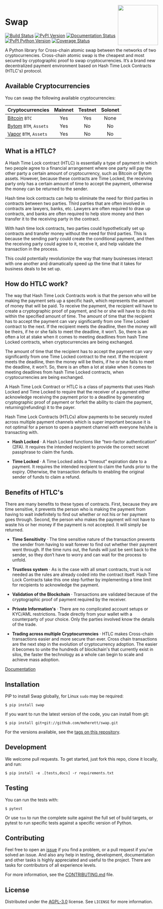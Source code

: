 <img align="right" height="132" src="https://raw.githubusercontent.com/meherett/swap/master/docs/static/svg/swap-readme.svg">

# Swap

[![Build Status](https://travis-ci.org/meherett/swap.svg?branch=master)](https://travis-ci.org/meherett/swap?branch=master)
[![PyPI Version](https://img.shields.io/pypi/v/swap.svg?color=blue)](https://pypi.org/project/swap)
[![Documentation Status](https://readthedocs.org/projects/swap/badge/?version=latest)](https://swap.readthedocs.io/en/latest/?badge=latest)
[![PyPI Python Version](https://img.shields.io/pypi/pyversions/swap.svg)](https://pypi.org/project/swap)
[![Coverage Status](https://coveralls.io/repos/github/meherett/swap/badge.svg?branch=master&kill_cache=1)](https://coveralls.io/github/meherett/swap?branch=master)

A Python library for Cross-chain atomic swap between the networks of two cryptocurrencies. 
Cross-chain atomic swap is the cheapest and most secured by cryptographic proof to swap cryptocurrencies. 
It’s a brand new decentralized payment environment based on Hash Time Lock Contracts (HTLC's) protocol.

## Available Cryptocurrencies

You can swap the following available cryptocurrencies:

| Cryptocurrencies                                        | Mainnet | Testnet | Solonet | 
| ------------------------------------------------------- | :-----: | :-----: | :-----: |
| [Bitcoin](https://github.com/bitcoin/bitcoin) `BTC`     | Yes     | Yes     | None    |
| [Bytom](https://github.com/bytom/bytom) `BTM`, `Assets` | Yes     | No      | No      |
| [Vapor](https://github.com/bytom/vapor) `BTM`, `Assets` | Yes     | No      | No      |

## What is a HTLC?

A Hash Time Lock contract (HTLC) is essentially a type of payment in which two people
agree to a financial arrangement where one party will pay the other party a certain
amount of cryptocurrency, such as Bitcoin or Bytom assets. However, because these
contracts are Time Locked, the receiving party only has a certain amount of time to
accept the payment, otherwise the money can be returned to the sender.

Hash time lock contracts can help to eliminate the need for third parties in contracts
between two parties. Third parties that are often involved in contracts are lawyers,
banks, etc. Lawyers are often required to draw up contracts, and banks are often
required to help store money and then transfer it to the receiving party in the contract.

With hash time lock contracts, two parties could hypothetically set up contracts and
transfer money without the need for third parties. This is because the sending party
could create the conditional payment, and then the receiving party could agree to it,
receive it, and help validate the transaction in the process.

This could potentially revolutionize the way that many businesses interact with one another
and dramatically speed up the time that it takes for business deals to be set up.

## How do HTLC work?

The way that Hash Time Lock Contracts work is that the person who will be making the payment
sets up a specific hash, which represents the amount of money that will be paid. To receive
the payment, the recipient will have to create a cryptographic proof of payment, and he or
she will have to do this within the specified amount of time. The amount of time that the
recipient has to accept the payment can vary significantly from one Time Locked contract to
the next. If the recipient meets the deadline, then the money will be theirs, if he or she
fails to meet the deadline, it won’t. So, there is an often a lot at stake when it comes to
meeting deadlines from hash Time Locked contracts, when cryptocurrencies are being exchanged.

The amount of time that the recipient has to accept the payment can vary significantly from
one Time Locked contract to the next. If the recipient meets the deadline, then the money will
be theirs, if he or she fails to meet the deadline, it won’t. So, there is an often a lot at
stake when it comes to meeting deadlines from hash Time Locked contracts, when cryptocurrencies
are being exchanged.

A Hash Time Lock Contract or HTLC is a class of payments that uses Hash Locked and Time Locked
to require that the receiver of a payment either acknowledge receiving the payment prior to a
deadline by generating cryptographic proof of payment or forfeit the ability to claim the payment,
returning(refunding) it to the payer.

Hash Time Lock Contracts (HTLCs) allow payments to be securely routed across multiple payment
channels which is super important because it is not optimal for a person to open a payment channel
with everyone he/she is transacting with.

- **Hash Locked** · A Hash Locked functions like “two-factor authentication” (2FA). It requires the intended recipient
to provide the correct secret passphrase to claim the funds.

- **Time Locked** · A Time Locked adds a “timeout” expiration date to a payment. It requires the intended recipient to
claim the funds prior to the expiry. Otherwise, the transaction defaults to enabling the original
sender of funds to claim a refund.

## Benefits of HTLC's
 
There are many benefits to these types of contracts. First, because they are time sensitive, it
prevents the person who is making the payment from having to wait indefinitely to find out whether
or not his or her payment goes through. Second, the person who makes the payment will not have to
waste his or her money if the payment is not accepted. It will simply be returned.

- **Time Sensitivity** · The time sensitive nature of the transaction prevents the sender from having
to wait forever to find out whether their payment went through. If the time runs out, the funds will
just be sent back to the sender, so they don’t have to worry and can wait for the process to unfold.

- **Trustless system** · As is the case with all smart contracts, trust is not needed as the rules are
already coded into the contract itself. Hash Time Lock Contracts take this one step further by
implementing a time limit for recipients to acknowledge the payment.

- **Validation of the Blockchain** · Transactions are validated because of the cryptographic proof of
payment required by the receiver.

- **Private Information's** · There are no complicated account setups or KYC/AML restrictions. Trade
directly from your wallet with a counterparty of your choice. Only the parties involved know the
details of the trade.

- **Trading across multiple Cryptocurrencies** · HTLC makes Cross-chain transactions easier and more
secure than ever. Cross chain transactions are the next step in the evolution of cryptocurrency
adoption. The easier it becomes to unite the hundreds of blockchain's that currently exist in
silos, the faster the technology as a whole can begin to scale and achieve mass adoption.

[Documentation](https://swap.readthedocs.io)

## Installation

PIP to install Swap globally, for Linux `sudo` may be required:

```
$ pip install swap
```

If you want to run the latest version of the code, you can install from git:

```
$ pip install git+git://github.com/meherett/swap.git
```

For the versions available, see the [tags on this repository](https://github.com/meherett/swap/tags).

## Development

We welcome pull requests. To get started, just fork this repo, clone it locally, and run:

```
$ pip install -e .[tests,docs] -r requirements.txt
```

## Testing

You can run the tests with:

```
$ pytest
```

Or use `tox` to run the complete suite against the full set of build targets, or pytest to run specific 
tests against a specific version of Python.

## Contributing

Feel free to open an [issue](https://github.com/meherett/swap/issues) if you find a problem, 
or a pull request if you've solved an issue. And also any help in testing, development, 
documentation and other tasks is highly appreciated and useful to the project. 
There are tasks for contributors of all experience levels.

For more information, see the [CONTRIBUTING.md](https://github.com/meherett/swap/blob/master/CONTRIBUTING.md) file.

## License

Distributed under the [AGPL-3.0](https://github.com/meherett/swap/blob/master/LICENSE) license. 
See ``LICENSE`` for more information.
